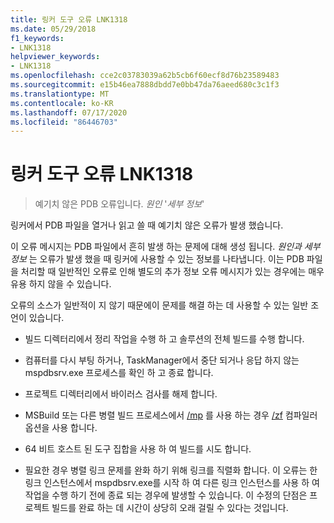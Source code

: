 ```yaml
---
title: 링커 도구 오류 LNK1318
ms.date: 05/29/2018
f1_keywords:
- LNK1318
helpviewer_keywords:
- LNK1318
ms.openlocfilehash: cce2c03783039a62b5cb6f60ecf8d76b23589483
ms.sourcegitcommit: e15b46ea7888dbdd7e0bb47da76aeed680c3c1f3
ms.translationtype: MT
ms.contentlocale: ko-KR
ms.lasthandoff: 07/17/2020
ms.locfileid: "86446703"
---
```

# <a name="linker-tools-error-lnk1318"></a>링커 도구 오류 LNK1318

> 예기치 않은 PDB 오류입니다. *원인* '*세부 정보*'

링커에서 PDB 파일을 열거나 읽고 쓸 때 예기치 않은 오류가 발생 했습니다.

이 오류 메시지는 PDB 파일에서 흔히 발생 하는 문제에 대해 생성 됩니다. *원인과* *세부 정보* 는 오류가 발생 했을 때 링커에 사용할 수 있는 정보를 나타냅니다. 이는 PDB 파일을 처리할 때 일반적인 오류로 인해 별도의 추가 정보 오류 메시지가 있는 경우에는 매우 유용 하지 않을 수 있습니다.

오류의 소스가 일반적이 지 않기 때문에이 문제를 해결 하는 데 사용할 수 있는 일반 조언이 있습니다.

- 빌드 디렉터리에서 정리 작업을 수행 하 고 솔루션의 전체 빌드를 수행 합니다.

- 컴퓨터를 다시 부팅 하거나, TaskManager에서 중단 되거나 응답 하지 않는 mspdbsrv.exe 프로세스를 확인 하 고 종료 합니다.

- 프로젝트 디렉터리에서 바이러스 검사를 해제 합니다.

- MSBuild 또는 다른 병렬 빌드 프로세스에서 [/mp](../../build/reference/mp-build-with-multiple-processes.md) 를 사용 하는 경우 [/zf](../../build/reference/zf.md) 컴파일러 옵션을 사용 합니다.

- 64 비트 호스트 된 도구 집합을 사용 하 여 빌드를 시도 합니다.

- 필요한 경우 병렬 링크 문제를 완화 하기 위해 링크를 직렬화 합니다. 이 오류는 한 링크 인스턴스에서 mspdbsrv.exe를 시작 하 여 다른 링크 인스턴스를 사용 하 여 작업을 수행 하기 전에 종료 되는 경우에 발생할 수 있습니다. 이 수정의 단점은 프로젝트 빌드를 완료 하는 데 시간이 상당히 오래 걸릴 수 있다는 것입니다.
